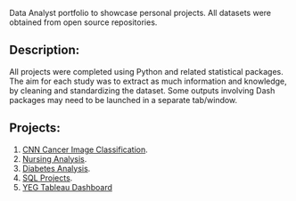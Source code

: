 
Data Analyst portfolio to showcase personal projects. All datasets were obtained from open source repositories. 
## Description:
All projects were completed using Python and related statistical packages. The aim for each study was to extract as much information and knowledge, by cleaning and standardizing the dataset. Some outputs involving Dash packages may need to be launched in a separate tab/window.
## Projects:
1. [CNN Cancer Image Classification](CNN_Cancer_Images.html).
2. [Nursing Analysis](Nursing_Analysis.html).
3. [Diabetes Analysis](Diabetes_Analytics.html).
4. [SQL Projects](https://github.com/bmustafa225/DS-Portfolio/tree/main/SQL_Project).
5. [YEG Tableau Dashboard](YEG_tableau.html)
